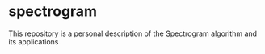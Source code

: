 # spectrogram
This repository is a personal description of the Spectrogram algorithm and its applications

